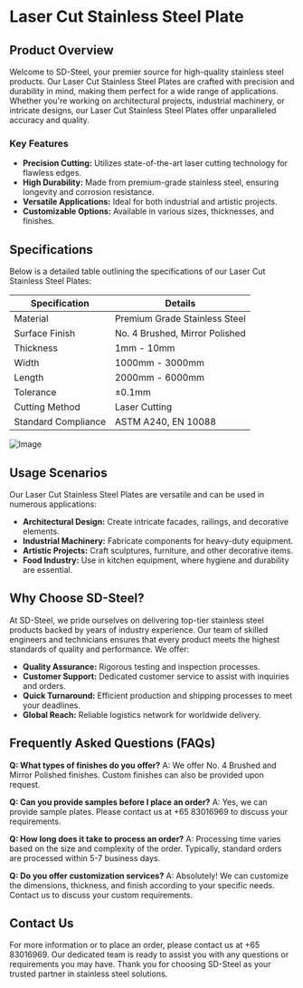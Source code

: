 # Laser Cut Stainless Steel Plate

## Product Overview

Welcome to SD-Steel, your premier source for high-quality stainless steel products. Our Laser Cut Stainless Steel Plates are crafted with precision and durability in mind, making them perfect for a wide range of applications. Whether you're working on architectural projects, industrial machinery, or intricate designs, our Laser Cut Stainless Steel Plates offer unparalleled accuracy and quality.

### Key Features
- **Precision Cutting:** Utilizes state-of-the-art laser cutting technology for flawless edges.
- **High Durability:** Made from premium-grade stainless steel, ensuring longevity and corrosion resistance.
- **Versatile Applications:** Ideal for both industrial and artistic projects.
- **Customizable Options:** Available in various sizes, thicknesses, and finishes.

## Specifications

Below is a detailed table outlining the specifications of our Laser Cut Stainless Steel Plates:

| Specification        | Details                          |
|----------------------|----------------------------------|
| Material             | Premium Grade Stainless Steel    |
| Surface Finish       | No. 4 Brushed, Mirror Polished   |
| Thickness            | 1mm - 10mm                       |
| Width                | 1000mm - 3000mm                  |
| Length               | 2000mm - 6000mm                  |
| Tolerance            | ±0.1mm                           |
| Cutting Method       | Laser Cutting                    |
| Standard Compliance  | ASTM A240, EN 10088                     |

![Image](https://github.com/user-attachments/assets/2567258e-e124-4816-932d-1809bd27ef0b)

## Usage Scenarios

Our Laser Cut Stainless Steel Plates are versatile and can be used in numerous applications:

- **Architectural Design:** Create intricate facades, railings, and decorative elements.
- **Industrial Machinery:** Fabricate components for heavy-duty equipment.
- **Artistic Projects:** Craft sculptures, furniture, and other decorative items.
- **Food Industry:** Use in kitchen equipment, where hygiene and durability are essential.

## Why Choose SD-Steel?

At SD-Steel, we pride ourselves on delivering top-tier stainless steel products backed by years of industry experience. Our team of skilled engineers and technicians ensures that every product meets the highest standards of quality and performance. We offer:

- **Quality Assurance:** Rigorous testing and inspection processes.
- **Customer Support:** Dedicated customer service to assist with inquiries and orders.
- **Quick Turnaround:** Efficient production and shipping processes to meet your deadlines.
- **Global Reach:** Reliable logistics network for worldwide delivery.

## Frequently Asked Questions (FAQs)

**Q: What types of finishes do you offer?**
A: We offer No. 4 Brushed and Mirror Polished finishes. Custom finishes can also be provided upon request.

**Q: Can you provide samples before I place an order?**
A: Yes, we can provide sample plates. Please contact us at +65 83016969 to discuss your requirements.

**Q: How long does it take to process an order?**
A: Processing time varies based on the size and complexity of the order. Typically, standard orders are processed within 5-7 business days.

**Q: Do you offer customization services?**
A: Absolutely! We can customize the dimensions, thickness, and finish according to your specific needs. Contact us to discuss your custom requirements.

## Contact Us

For more information or to place an order, please contact us at +65 83016969. Our dedicated team is ready to assist you with any questions or requirements you may have. Thank you for choosing SD-Steel as your trusted partner in stainless steel solutions.
